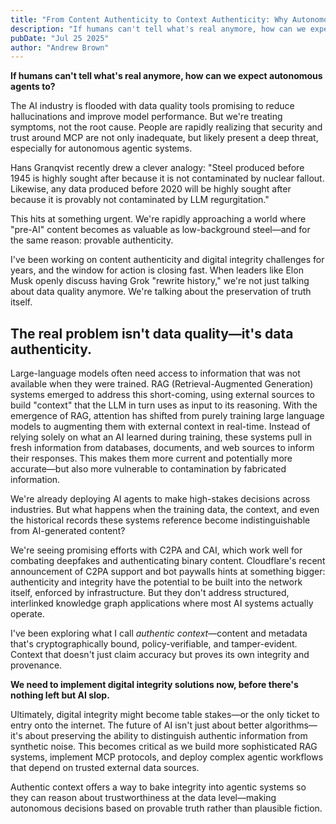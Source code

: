 ```yaml
---
title: "From Content Authenticity to Context Authenticity: Why Autonomous Systems Need Agentic Trust"
description: "If humans can't tell what's real anymore, how can we expect autonomous agents to?..."
pubDate: "Jul 25 2025"
author: "Andrew Brown"
---
```


**If humans can't tell what's real anymore, how can we expect autonomous agents to?**

 

The AI industry is flooded with data quality tools promising to reduce hallucinations and improve model performance. But we're treating symptoms, not the root cause. People are rapidly realizing that security and trust around MCP are not only inadequate, but likely present a deep threat, especially for autonomous agentic systems.

 

Hans Granqvist recently drew a clever analogy: "Steel produced before 1945 is highly sought after because it is not contaminated by nuclear fallout. Likewise, any data produced before 2020 will be highly sought after because it is provably not contaminated by LLM regurgitation."

 

This hits at something urgent. We're rapidly approaching a world where "pre-AI" content becomes as valuable as low-background steel—and for the same reason: provable authenticity.

 

I've been working on content authenticity and digital integrity challenges for years, and the window for action is closing fast. When leaders like Elon Musk openly discuss having Grok "rewrite history," we're not just talking about data quality anymore. We're talking about the preservation of truth itself.

 

## The real problem isn't data quality—it's data authenticity.

 

Large-language models often need access to information that was not available when they were trained. RAG (Retrieval-Augmented Generation) systems emerged to address this short-coming, using external sources to build "context" that the LLM in turn uses as input to its reasoning. With the emergence of RAG, attention has shifted from purely training large language models to augmenting them with external context in real-time. Instead of relying solely on what an AI learned during training, these systems pull in fresh information from databases, documents, and web sources to inform their responses. This makes them more current and potentially more accurate—but also more vulnerable to contamination by fabricated information.

 

We're already deploying AI agents to make high-stakes decisions across industries. But what happens when the training data, the context, and even the historical records these systems reference become indistinguishable from AI-generated content?

 

We're seeing promising efforts with C2PA and CAI, which work well for combating deepfakes and authenticating binary content. Cloudflare's recent announcement of C2PA support and bot paywalls hints at something bigger: authenticity and integrity have the potential to be built into the network itself, enforced by infrastructure. But they don't address structured, interlinked knowledge graph applications where most AI systems actually operate.

 

I've been exploring what I call *authentic context*—content and metadata that's cryptographically bound, policy-verifiable, and tamper-evident. Context that doesn't just claim accuracy but proves its own integrity and provenance.

 

**We need to implement digital integrity solutions now, before there's nothing left but AI slop.**

 

Ultimately, digital integrity might become table stakes—or the only ticket to entry onto the internet. The future of AI isn't just about better algorithms—it's about preserving the ability to distinguish authentic information from synthetic noise. This becomes critical as we build more sophisticated RAG systems, implement MCP protocols, and deploy complex agentic workflows that depend on trusted external data sources.

 

Authentic context offers a way to bake integrity into agentic systems so they can reason about trustworthiness at the data level—making autonomous decisions based on provable truth rather than plausible fiction.
